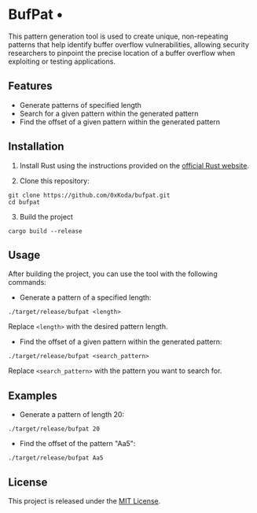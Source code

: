 # BufPat • 


This pattern generation tool is used to create unique, non-repeating patterns that help identify buffer overflow vulnerabilities, allowing security researchers to pinpoint the precise location of a buffer overflow when exploiting or testing applications.

## Features

- Generate patterns of specified length
- Search for a given pattern within the generated pattern
- Find the offset of a given pattern within the generated pattern

## Installation

1. Install Rust using the instructions provided on the [official Rust website](https://www.rust-lang.org/tools/install).

2. Clone this repository:

```
git clone https://github.com/0xKoda/bufpat.git
cd bufpat
```

3. Build the project

```
cargo build --release
```


## Usage

After building the project, you can use the tool with the following commands:

- Generate a pattern of a specified length:

```
./target/release/bufpat <length>
```


Replace `<length>` with the desired pattern length.

- Find the offset of a given pattern within the generated pattern:
```
./target/release/bufpat <search_pattern>
```


Replace `<search_pattern>` with the pattern you want to search for.

## Examples

- Generate a pattern of length 20:

```
./target/release/bufpat 20
```

- Find the offset of the pattern "Aa5":
```
./target/release/bufpat Aa5
```

## License

This project is released under the [MIT License](LICENSE).
